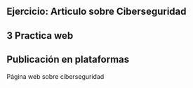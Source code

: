 ## Ejercicio: Articulo sobre Ciberseguridad  

## 3 Practica web  
## Publicación en plataformas  

Página web sobre ciberseguridad